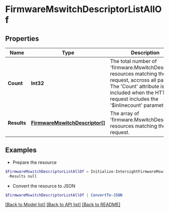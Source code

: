 # FirmwareMswitchDescriptorListAllOf
## Properties

Name | Type | Description | Notes
------------ | ------------- | ------------- | -------------
**Count** | **Int32** | The total number of &#39;firmware.MswitchDescriptor&#39; resources matching the request, accross all pages. The &#39;Count&#39; attribute is included when the HTTP GET request includes the &#39;$inlinecount&#39; parameter. | [optional] 
**Results** | [**FirmwareMswitchDescriptor[]**](FirmwareMswitchDescriptor.md) | The array of &#39;firmware.MswitchDescriptor&#39; resources matching the request. | [optional] 

## Examples

- Prepare the resource
```powershell
$FirmwareMswitchDescriptorListAllOf = Initialize-IntersightFirmwareMswitchDescriptorListAllOf  -Count null `
 -Results null
```

- Convert the resource to JSON
```powershell
$FirmwareMswitchDescriptorListAllOf | ConvertTo-JSON
```

[[Back to Model list]](../README.md#documentation-for-models) [[Back to API list]](../README.md#documentation-for-api-endpoints) [[Back to README]](../README.md)

